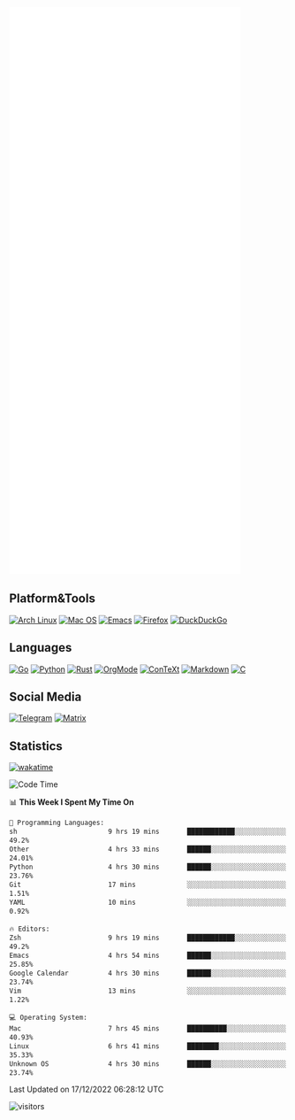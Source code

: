 ![Metrics](https://github.com/SteamedFish/SteamedFish/blob/master/github-metrics.svg)

## Platform&Tools

[![Arch Linux](https://img.shields.io/badge/ArchLinux-1793D1?logo=arch-linux&logoColor=fff&style=flat-square)](https://archlinux.org/)
[![Mac OS](https://img.shields.io/badge/MacOS-000000?style=flat-square&logo=macos&logoColor=F0F0F0)](https://www.apple.com/macos/)
[![Emacs](https://img.shields.io/badge/Emacs-%237F5AB6.svg?&style=flat-square&logo=gnu-emacs&logoColor=white)](https://www.gnu.org/software/emacs/)
[![Firefox](https://img.shields.io/badge/Firefox-FF7139?style=flat-square&logo=Firefox-Browser&logoColor=white)](https://firefox.com/)
[![DuckDuckGo](https://img.shields.io/badge/DuckDuckGo-DE5833?style=flat-square&logo=DuckDuckGo&logoColor=white)](https://duckduckgo.com/)

## Languages

[![Go](https://img.shields.io/badge/Golang-%2300ADD8.svg?style=flat-square&logo=go&logoColor=white)](https://golang.org/)
[![Python](https://img.shields.io/badge/Python-3670A0?style=flat-square&logo=python&logoColor=ffdd54)](https://www.python.org/)
[![Rust](https://img.shields.io/badge/Rust-%23000000.svg?style=flat-square&logo=rust&logoColor=white)](https://www.rust-lang.org/)
[![OrgMode](https://img.shields.io/badge/OrgMode-%23000000.svg?style=flat-square&logo=org&logoColor=white)](https://orgmode.org/)
[![ConTeXt](https://img.shields.io/badge/ConTeXt-%23008080.svg?style=flat-square&logo=latex&logoColor=white)](https://contextgarden.net/)
[![Markdown](https://img.shields.io/badge/MarkDown-%23000000.svg?style=flat-square&logo=markdown&logoColor=white)](https://daringfireball.net/projects/markdown/)
[![C](https://img.shields.io/badge/C-%2300599C.svg?style=flat-square&logo=c&logoColor=white)](https://www.iso.org/standard/74528.html)

## Social Media
[![Telegram](https://img.shields.io/badge/SteamedFish-2CA5E0?style=social&logo=telegram&logoColor=white)](https://t.me/SteamedFish)
[![Matrix](https://img.shields.io/badge/SteamedFish-2CA5E0?style=social&logo=matrix&logoColor=black)](https://matrix.to/#/@i:steamedfish.org)

## Statistics
[![wakatime](https://wakatime.com/badge/user/168280d6-fcf2-4b4f-ad3a-dc4612f35b38.svg)](https://wakatime.com/@168280d6-fcf2-4b4f-ad3a-dc4612f35b38)

<!--START_SECTION:waka-->
![Code Time](http://img.shields.io/badge/Code%20Time-2%2C227%20hrs%2046%20mins-blue)

📊 **This Week I Spent My Time On** 

```text
💬 Programming Languages: 
sh                       9 hrs 19 mins       ████████████░░░░░░░░░░░░░   49.2% 
Other                    4 hrs 33 mins       ██████░░░░░░░░░░░░░░░░░░░   24.01% 
Python                   4 hrs 30 mins       ██████░░░░░░░░░░░░░░░░░░░   23.76% 
Git                      17 mins             ░░░░░░░░░░░░░░░░░░░░░░░░░   1.51% 
YAML                     10 mins             ░░░░░░░░░░░░░░░░░░░░░░░░░   0.92%

🔥 Editors: 
Zsh                      9 hrs 19 mins       ████████████░░░░░░░░░░░░░   49.2% 
Emacs                    4 hrs 54 mins       ██████░░░░░░░░░░░░░░░░░░░   25.85% 
Google Calendar          4 hrs 30 mins       ██████░░░░░░░░░░░░░░░░░░░   23.74% 
Vim                      13 mins             ░░░░░░░░░░░░░░░░░░░░░░░░░   1.22%

💻 Operating System: 
Mac                      7 hrs 45 mins       ██████████░░░░░░░░░░░░░░░   40.93% 
Linux                    6 hrs 41 mins       ████████░░░░░░░░░░░░░░░░░   35.33% 
Unknown OS               4 hrs 30 mins       ██████░░░░░░░░░░░░░░░░░░░   23.74%

```


 Last Updated on 17/12/2022 06:28:12 UTC
<!--END_SECTION:waka-->

![visitors](https://visitor-badge.laobi.icu/badge?page_id=SteamedFish.SteamedFish)
